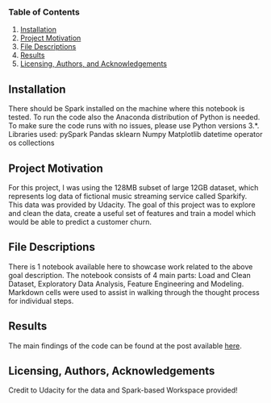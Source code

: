 ### Table of Contents

1. [Installation](#installation)
2. [Project Motivation](#motivation)
3. [File Descriptions](#files)
4. [Results](#results)
5. [Licensing, Authors, and Acknowledgements](#licensing)

## Installation <a name="installation"></a>

There should be Spark installed on the machine where this notebook is tested. To run the code also the Anaconda distribution of Python is needed.  
To make sure the code runs with no issues, please use Python versions 3.*.
Libraries used:
    pySpark
    Pandas
    sklearn
    Numpy
    Matplotlib
    datetime
    operator
    os
    collections

## Project Motivation<a name="motivation"></a>

For this project, I was using the 128MB subset of large 12GB dataset, which represents log data of fictional music streaming service called Sparkify. This data was provided by Udacity.
The goal of this project was to explore and clean the data, create a useful set of features and train a model which would be able to predict a customer churn.

## File Descriptions <a name="files"></a>

There is 1 notebook available here to showcase work related to the above goal description. The notebook consists of 4 main parts:  Load and Clean Dataset, Exploratory Data Analysis, Feature Engineering and Modeling.
Markdown cells were used to assist in walking through the thought process for individual steps.  

## Results<a name="results"></a>

The main findings of the code can be found at the post available [here]( https://mt-svitek.medium.com/music-streaming-service-churn-predictions-with-pyspark-b4c788ac0c5b).

## Licensing, Authors, Acknowledgements<a name="licensing"></a>

Credit to Udacity for the data and Spark-based Workspace provided!
